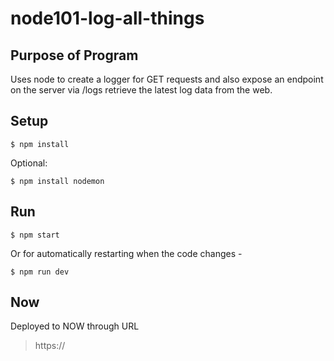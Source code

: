 # node101-log-all-things

## Purpose of Program
Uses node to create a logger for GET requests and also expose an endpoint on the server via /logs retrieve the latest log data from the web.

## Setup
```
$ npm install
```
Optional:
```
$ npm install nodemon
```

## Run
```
$ npm start
```

Or for automatically restarting when the code changes - 
```
$ npm run dev
```

## Now
Deployed to NOW through URL
>https://

